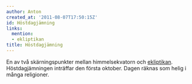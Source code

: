 ```yaml
---
author: Anton
created_at: '2011-08-07T17:50:15Z'
id: Höstdagjämning
links:
  mention:
  - ekliptikan
title: Höstdagjämning
---
```


En av två skärningspunkter mellan himmelsekvatorn och [ekliptikan]. Höstdagjäm­ningen inträffar den
första oktober. Dagen räknas som helig i många religioner.

  [ekliptikan]: ekliptikan
